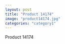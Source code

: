 ```yaml
---
layout: post
title: "Product 14174"
image: "product14174.jpg"
categories: "category1"
---
```

Product 14174
